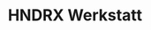 ---
title: "HNDRX Werkstatt"
url: /muenchen/hndrx-werkstatt-maria-luiko-strasse/
shop: Autowerkstatt
---